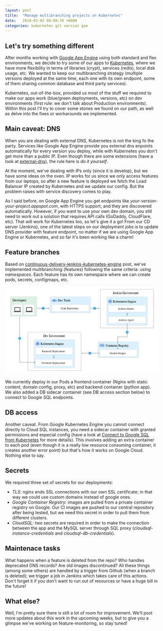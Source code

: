 ```yaml
---
layout: post
title:  "Manage multibranching projects on Kubernetes"
date:   2018-03-02 08:08:39 +0000
categories: kubernetes git version gae
---
```


## Let's try something different

After months working with [Google App Engine][gae] using both standard and flex environments, we decide to try some
of our apps to [Kubernetes][kubernetes], where we have more flexibility in terms of libraries (crypt), services (redis),
local disk usage, etc. We wanted to keep our multibranching strategy (multiple versions deployed at the same time, each
one with its own endpoint, some of them sharing common database and third party services).

Kubernetes, out-of-the-box, provided us most of the stuff we required to make our apps work (blue/green deployments,
versions, etc) on dev environments (first rule: we don't talk about Production environments). Within this post I'll try
to cover some stones we found on our path, as well as delve into the fixes or workarounds we implemented.

## Main caveat: DNS

When you are dealing with external DNS, Kubernetes is not the king fo the party. Services like Google App Engine
provide you external dns enpoints automatically for every version you deploy, while with Kubernetes you don't get more
than a public IP. Even though there are some extensions (have a look at [external-dns][externaldns]), the rule here is
_do it yourself_. 

At the moment, we've dealing with IPs only (since it is develop), but we have some ideas on the oven. IP works for us
since we only access features from our laptops, so after a new feature is deployed we fetch the Load Balancer IP created
by Kubernetes and we update our config. But the problem raises with service discovery comes to play.

As I said before, on Google App Engine you get endpoints like _your-version-your-project.appspot.com_, with HTTPS
support, and they are discovered automatically. However, if you want to use your own dev domain, you still need to work
out a solution that requires API calls (GoDaddy, CloudFlare, etc). That will work for Kubernetes too, so let's give it a
go! From our CD server (Jenkins), one of the latest steps on our deployment jobs is to update DNS provider with feature
endpoint, no matter if we are using Google App Engine or Kubernetes, and so far it's been working like a charm! 

## Feature branches

Based on [continuous-delivery-jenkins-kubernetes-engine][cdkubernetes] post, we've implemented multibranching (features)
following the same criteria: using *namespaces*. Each feature has its own namespace where we can create pods, secrets, 
configmaps, etc.

![Continuous Deployment using versions](/continuous-deployment.png)

We currently deploy in our Pods a frontend container (Nginx with static content, domain config, proxy, etc) and backend 
container (python app). We also added a DB sidecar container (see DB access section below) to connect to Google SQL
endpoints.

## DB access

Another caveat. From Google Kubernetes Engine you cannot connect directly to Cloud SQL instances, you need a sidecar
container with granted permissions and especial config (have a look at [Connect to Google SQL from Kubernetes][connectkubernetes]
for more details). This involves adding an extra container to each pod (even though it is a really low resource
consuming container, it creates another error point) but that's how it works on Google Cloud. Nothing else to say.

## Secrets

We required three set of secrets for our deployments:

 * *TLS*: nginx ends SSL connections with our own SSL certificate; in that way we could use custom domains instead of
   google ones.
 * *Google Container Registry*: images are pulled from a private container registry on Google. Our CI images are pushed
   to our central repository after being tested, but we need this secret in order to pull them from different clusters.
 * *CloudSQL*: two secrets are required in order to make the connection between the app and the MySQL server through SQL
   proxy (_cloudsql-instance-credentials_ and _cloudsql-db-credentials_).


## Maintenace tasks

What happens when a feature is deleted from the repo? Who handles deprecated DNS records? Are old images discontinued?
All these things (among some others) are handled by a trigger from Github (when a branch is deleted); we trigger a job
in Jenkins which takes care of this actions. Don't forget it if you don't want to run out of resources or have a huge
bill in the future!

## What else?

Well, I'm pretty sure there is still a lot of room for improvement. We'll post more updates about this work in the
upcoming weeks, but to give you a glimpse we've working on feature-monitoring, so stay tuned!

[gae]:https://cloud.google.com/appengine/
[kubernetes]:https://kubernetes.io
[externaldns]:https://github.com/kubernetes-incubator/external-dns
[cdkubernetes]:https://cloud.google.com/solutions/continuous-delivery-jenkins-kubernetes-engine
[connectkubernetes]:https://cloud.google.com/sql/docs/mysql/connect-kubernetes-engine
